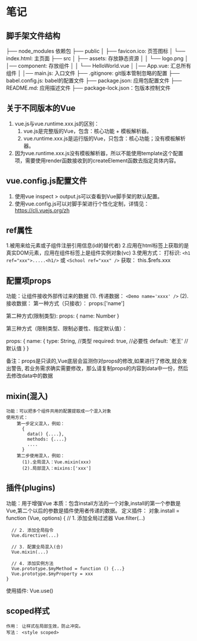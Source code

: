 # 笔记

## 脚手架文件结构

 ├── node_modules 依赖包
 ├── public
 │   ├── favicon.ico: 页签图标
 │   └── index.html: 主页面
 ├── src
 │   ├── assets: 存放静态资源
 │   │   └── logo.png
 │   │── component: 存放组件
 │   │   └── HelloWorld.vue
 │   │── App.vue: 汇总所有组件
 │   │── main.js: 入口文件
 ├── .gitignore: git版本管制忽略的配置
 ├── babel.config.js: babel的配置文件
 ├── package.json: 应用包配置文件
 ├── README.md: 应用描述文件
 ├── package-lock.json：包版本控制文件

## 关于不同版本的Vue

1. vue.js与vue.runtime.xxx.js的区别：
    1. vue.js是完整版的Vue，包含：核心功能 + 模板解析器。
    2. vue.runtime.xxx.js是运行版的Vue，只包含：核心功能；没有模板解析器。
2. 因为vue.runtime.xxx.js没有模板解析器，所以不能使用template这个配置项，需要使用render函数接收到的createElement函数去指定具体内容。

## vue.config.js配置文件

1. 使用vue inspect > output.js可以查看到Vue脚手架的默认配置。
2. 使用vue.config.js可以对脚手架进行个性化定制，详情见：<https://cli.vuejs.org/zh>

## ref属性

 1.被用来给元素或子组件注册引用信息(id的替代者)
 2.应用在html标签上获取的是真实DOM元素，应用在组件标签上是组件实例对象(vc)
 3.使用方式：
  打标识: `<h1 ref="xxx">.....<h1/>` 或 `<School ref="xxx" />`
  获取： this.$refs.xxx

## 配置项props

 功能：让组件接收外部传过来的数据
  (1). 传递数据：
   	`<Demo name='xxxx' />`
  (2). 接收数据：
   第一种方式（只接收）：
    props:['name']

   第二种方式(限制类型):
    props: {
     name: Number
    }

   第三种方式（限制类型、限制必要性、指定默认值）：

  props: {
      name: {
      type: String, //类型
      required: true, //必要性
      default: '老王' //默认值
      }
  }
 
  备注：props是只读的,Vue底层会监测你对props的修改,如果进行了修改,就会发出警告,
  若业务需求确实需要修改，那么请复制props的内容到data中一份，然后去修改data中的数据


## mixin(混入)
    功能：可以把多个组件共用的配置提取成一个混入对象
    使用方式：
        第一步定义混入，例如：
          {
            data() {....},
            methods: {....}
            ....
          }
        第二步使用混入，例如：
          (1).全局混入：Vue.mixin(xxx)
          (2).局部混入：mixins:['xxx']

## 插件(plugins)
  功能：用于增强Vue
  本质：包含install方法的一个对象,install的第一个参数是Vue,第二个以后的参数是插件使用者传递的数据。
  定义插件：
    对象.install = function (Vue, options) {
      // 1. 添加全局过滤器
      Vue.filter(...)

      // 2. 添加全局指令
      Vue.directive(...)

      // 3. 配置全局混入(合)
      Vue.mixin(...)

      // 4. 添加实例方法
      Vue.prototype.$myMethod = function () {...}
      Vue.prototype.$myProperty = xxx
    }

  使用插件: Vue.use()

## scoped样式
    作用： 让样式在局部生效，防止冲突。
    写法： <style scoped>
